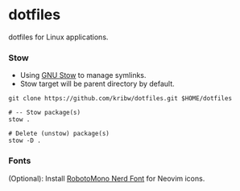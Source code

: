 # dotfiles
dotfiles for Linux applications.

### Stow
- Using [GNU Stow](https://www.gnu.org/software/stow/) to manage symlinks.
- Stow target will be parent directory by default.

```git clone https://github.com/kribw/dotfiles.git $HOME/dotfiles```

```
# -- Stow package(s)
stow .

# Delete (unstow) package(s) 
stow -D .
```

### Fonts
(Optional): Install [RobotoMono Nerd Font](https://www.nerdfonts.com/font-downloads) for Neovim icons.
